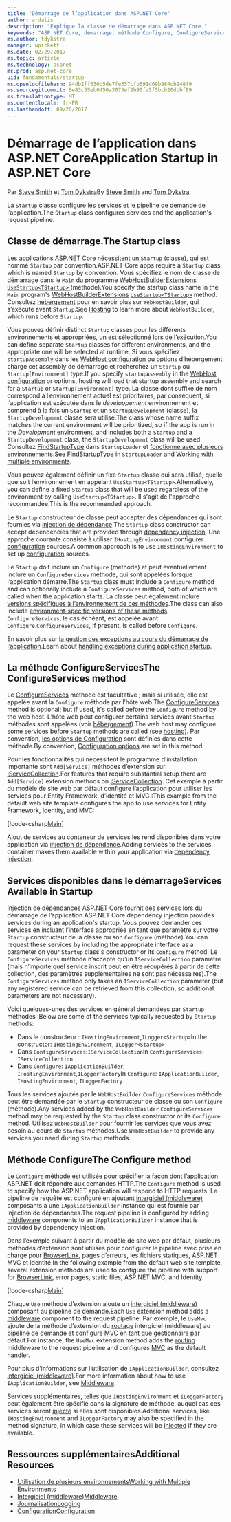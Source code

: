 ```yaml
---
title: "Démarrage de l’application dans ASP.NET Core"
author: ardalis
description: "Explique la classe de démarrage dans ASP.NET Core."
keywords: "ASP.NET Core, démarrage, méthode Configure, ConfigureServices (méthode)"
ms.author: tdykstra
manager: wpickett
ms.date: 02/29/2017
ms.topic: article
ms.technology: aspnet
ms.prod: asp.net-core
uid: fundamentals/startup
ms.openlocfilehash: 94db2ff530b5de7fe357cfb591d09b984cb248f9
ms.sourcegitcommit: 6e83c55eb0450a3073ef2b95fa5f5bcb20dbbf89
ms.translationtype: MT
ms.contentlocale: fr-FR
ms.lasthandoff: 09/28/2017
---
```

# <a name="application-startup-in-aspnet-core"></a><span data-ttu-id="a9efb-104">Démarrage de l’application dans ASP.NET Core</span><span class="sxs-lookup"><span data-stu-id="a9efb-104">Application Startup in ASP.NET Core</span></span>

<span data-ttu-id="a9efb-105">Par [Steve Smith](https://ardalis.com/) et [Tom Dykstra](https://github.com/tdykstra/)</span><span class="sxs-lookup"><span data-stu-id="a9efb-105">By [Steve Smith](https://ardalis.com/) and [Tom Dykstra](https://github.com/tdykstra/)</span></span>

<span data-ttu-id="a9efb-106">La `Startup` classe configure les services et le pipeline de demande de l’application.</span><span class="sxs-lookup"><span data-stu-id="a9efb-106">The `Startup` class configures services and the application's request pipeline.</span></span> 

## <a name="the-startup-class"></a><span data-ttu-id="a9efb-107">Classe de démarrage.</span><span class="sxs-lookup"><span data-stu-id="a9efb-107">The Startup class</span></span>

<span data-ttu-id="a9efb-108">Les applications ASP.NET Core nécessitent un `Startup` (classe), qui est nommé `Startup` par convention.</span><span class="sxs-lookup"><span data-stu-id="a9efb-108">ASP.NET Core apps require a `Startup` class, which is named `Startup` by convention.</span></span> <span data-ttu-id="a9efb-109">Vous spécifiez le nom de classe de démarrage dans le `Main` du programme [WebHostBuilderExtensions](https://docs.microsoft.com/aspnet/core/api/microsoft.aspnetcore.hosting.webhostbuilderextensions) [ `UseStartup<TStartup>` ](https://docs.microsoft.com/aspnet/core/api/microsoft.aspnetcore.hosting.webhostbuilderextensions#Microsoft_AspNetCore_Hosting_WebHostBuilderExtensions_UseStartup__1_Microsoft_AspNetCore_Hosting_IWebHostBuilder_) (méthode).</span><span class="sxs-lookup"><span data-stu-id="a9efb-109">You specify the startup class name in the `Main` program's [WebHostBuilderExtensions](https://docs.microsoft.com/aspnet/core/api/microsoft.aspnetcore.hosting.webhostbuilderextensions) [`UseStartup<TStartup>`](https://docs.microsoft.com/aspnet/core/api/microsoft.aspnetcore.hosting.webhostbuilderextensions#Microsoft_AspNetCore_Hosting_WebHostBuilderExtensions_UseStartup__1_Microsoft_AspNetCore_Hosting_IWebHostBuilder_) method.</span></span> <span data-ttu-id="a9efb-110">Consultez [hébergement](xref:fundamentals/hosting) pour en savoir plus sur `WebHostBuilder`, qui s’exécute avant `Startup`.</span><span class="sxs-lookup"><span data-stu-id="a9efb-110">See [Hosting](xref:fundamentals/hosting) to learn more about `WebHostBuilder`, which runs before `Startup`.</span></span>

<span data-ttu-id="a9efb-111">Vous pouvez définir distinct `Startup` classes pour les différents environnements et appropriées, un est sélectionné lors de l’exécution.</span><span class="sxs-lookup"><span data-stu-id="a9efb-111">You can define separate `Startup` classes for different environments, and the appropriate one will be selected at runtime.</span></span> <span data-ttu-id="a9efb-112">Si vous spécifiez `startupAssembly` dans les [WebHost configuration](https://docs.microsoft.com/aspnet/core/fundamentals/hosting?tabs=aspnetcore2x#configuring-a-host) ou options d’hébergement charge cet assembly de démarrage et recherchez un `Startup` ou `Startup[Environment]` type.</span><span class="sxs-lookup"><span data-stu-id="a9efb-112">If you specify `startupAssembly` in the [WebHost configuration](https://docs.microsoft.com/aspnet/core/fundamentals/hosting?tabs=aspnetcore2x#configuring-a-host) or options, hosting will load that startup assembly and search for a `Startup` or `Startup[Environment]` type.</span></span> <span data-ttu-id="a9efb-113">La classe dont suffixe de nom correspond à l’environnement actuel est prioritaires, par conséquent, si l’application est exécutée dans le *développement* environnement et comprend à la fois un `Startup` et un `StartupDevelopment` (classe), la `StartupDevelopment` classe sera utilisé.</span><span class="sxs-lookup"><span data-stu-id="a9efb-113">The class whose name suffix matches the current environment will be prioritized, so if the app is run in the *Development* environment, and includes both a `Startup` and a `StartupDevelopment` class, the `StartupDevelopment` class will be used.</span></span> <span data-ttu-id="a9efb-114">Consultez [FindStartupType](https://github.com/aspnet/Hosting/blob/rel/1.1.0/src/Microsoft.AspNetCore.Hosting/Internal/StartupLoader.cs) dans `StartupLoader` et [fonctionne avec plusieurs environnements](environments.md#startup-conventions).</span><span class="sxs-lookup"><span data-stu-id="a9efb-114">See [FindStartupType](https://github.com/aspnet/Hosting/blob/rel/1.1.0/src/Microsoft.AspNetCore.Hosting/Internal/StartupLoader.cs) in `StartupLoader` and [Working with multiple environments](environments.md#startup-conventions).</span></span>

<span data-ttu-id="a9efb-115">Vous pouvez également définir un fixe `Startup` classe qui sera utilisé, quelle que soit l’environnement en appelant `UseStartup<TStartup>`.</span><span class="sxs-lookup"><span data-stu-id="a9efb-115">Alternatively, you can define a fixed `Startup` class that will be used regardless of the environment by calling `UseStartup<TStartup>`.</span></span> <span data-ttu-id="a9efb-116">Il s'agit de l'approche recommandée.</span><span class="sxs-lookup"><span data-stu-id="a9efb-116">This is the recommended approach.</span></span>

<span data-ttu-id="a9efb-117">Le `Startup` constructeur de classe peut accepter des dépendances qui sont fournies via [injection de dépendance](xref:fundamentals/dependency-injection).</span><span class="sxs-lookup"><span data-stu-id="a9efb-117">The `Startup` class constructor can accept dependencies that are provided through [dependency injection](xref:fundamentals/dependency-injection).</span></span> <span data-ttu-id="a9efb-118">Une approche courante consiste à utiliser `IHostingEnvironment` configurer [configuration](xref:fundamentals/configuration) sources.</span><span class="sxs-lookup"><span data-stu-id="a9efb-118">A common approach is to use `IHostingEnvironment` to set up [configuration](xref:fundamentals/configuration) sources.</span></span>

<span data-ttu-id="a9efb-119">Le `Startup` doit inclure un `Configure` (méthode) et peut éventuellement inclure un `ConfigureServices` méthode, qui sont appelées lorsque l’application démarre.</span><span class="sxs-lookup"><span data-stu-id="a9efb-119">The `Startup` class must include a `Configure` method and can optionally include a `ConfigureServices` method, both of which are called when the application starts.</span></span> <span data-ttu-id="a9efb-120">La classe peut également inclure [versions spécifiques à l’environnement de ces méthodes](xref:fundamentals/environments#startup-conventions).</span><span class="sxs-lookup"><span data-stu-id="a9efb-120">The class can also include [environment-specific versions of these methods](xref:fundamentals/environments#startup-conventions).</span></span> <span data-ttu-id="a9efb-121">`ConfigureServices`, le cas échéant, est appelée avant `Configure`.</span><span class="sxs-lookup"><span data-stu-id="a9efb-121">`ConfigureServices`, if present, is called before `Configure`.</span></span>

<span data-ttu-id="a9efb-122">En savoir plus sur [la gestion des exceptions au cours du démarrage de l’application](xref:fundamentals/error-handling#startup-exception-handling).</span><span class="sxs-lookup"><span data-stu-id="a9efb-122">Learn about [handling exceptions during application startup](xref:fundamentals/error-handling#startup-exception-handling).</span></span>

## <a name="the-configureservices-method"></a><span data-ttu-id="a9efb-123">La méthode ConfigureServices</span><span class="sxs-lookup"><span data-stu-id="a9efb-123">The ConfigureServices method</span></span>

<span data-ttu-id="a9efb-124">Le [ConfigureServices](https://docs.microsoft.com/aspnet/core/api/microsoft.aspnetcore.hosting.startupbase#Microsoft_AspNetCore_Hosting_StartupBase_ConfigureServices_Microsoft_Extensions_DependencyInjection_IServiceCollection_) méthode est facultative ; mais si utilisée, elle est appelée avant la `Configure` méthode par l’hôte web.</span><span class="sxs-lookup"><span data-stu-id="a9efb-124">The [ConfigureServices](https://docs.microsoft.com/aspnet/core/api/microsoft.aspnetcore.hosting.startupbase#Microsoft_AspNetCore_Hosting_StartupBase_ConfigureServices_Microsoft_Extensions_DependencyInjection_IServiceCollection_) method is optional; but if used, it's called before the `Configure` method by the web host.</span></span> <span data-ttu-id="a9efb-125">L’hôte web peut configurer certains services avant ``Startup`` méthodes sont appelées (voir [hébergement](xref:fundamentals/hosting)).</span><span class="sxs-lookup"><span data-stu-id="a9efb-125">The web host may configure some services before ``Startup`` methods are called (see [hosting](xref:fundamentals/hosting)).</span></span> <span data-ttu-id="a9efb-126">Par convention, [les options de Configuration](xref:fundamentals/configuration) sont définies dans cette méthode.</span><span class="sxs-lookup"><span data-stu-id="a9efb-126">By convention, [Configuration options](xref:fundamentals/configuration) are set in this method.</span></span>

<span data-ttu-id="a9efb-127">Pour les fonctionnalités qui nécessitent le programme d’installation importante sont `Add[Service]` méthodes d’extension sur [IServiceCollection](https://docs.microsoft.com/aspnet/core/api/microsoft.extensions.dependencyinjection.iservicecollection).</span><span class="sxs-lookup"><span data-stu-id="a9efb-127">For features that require substantial setup there are `Add[Service]` extension methods on [IServiceCollection](https://docs.microsoft.com/aspnet/core/api/microsoft.extensions.dependencyinjection.iservicecollection).</span></span> <span data-ttu-id="a9efb-128">Cet exemple à partir du modèle de site web par défaut configure l’application pour utiliser les services pour Entity Framework, d’identité et MVC :</span><span class="sxs-lookup"><span data-stu-id="a9efb-128">This example from the default web site template configures the app to use services for Entity Framework, Identity, and MVC:</span></span>

[!code-csharp[Main](../common/samples/WebApplication1/Startup.cs?highlight=4,7,11&start=40&end=55)]

<span data-ttu-id="a9efb-129">Ajout de services au conteneur de services les rend disponibles dans votre application via [injection de dépendance](xref:fundamentals/dependency-injection).</span><span class="sxs-lookup"><span data-stu-id="a9efb-129">Adding services to the services container makes them available within your application via [dependency injection](xref:fundamentals/dependency-injection).</span></span>

## <a name="services-available-in-startup"></a><span data-ttu-id="a9efb-130">Services disponibles dans le démarrage</span><span class="sxs-lookup"><span data-stu-id="a9efb-130">Services Available in Startup</span></span>

<span data-ttu-id="a9efb-131">Injection de dépendances ASP.NET Core fournit des services lors du démarrage de l’application.</span><span class="sxs-lookup"><span data-stu-id="a9efb-131">ASP.NET Core dependency injection provides services during an application's startup.</span></span> <span data-ttu-id="a9efb-132">Vous pouvez demander ces services en incluant l’interface appropriée en tant que paramètre sur votre `Startup` constructeur de la classe ou son `Configure` (méthode).</span><span class="sxs-lookup"><span data-stu-id="a9efb-132">You can request these services by including the appropriate interface as a parameter on your `Startup` class's constructor or its `Configure` method.</span></span> <span data-ttu-id="a9efb-133">Le `ConfigureServices` méthode n’accepte qu’un `IServiceCollection` paramètre (mais n’importe quel service inscrit peut en être récupérés à partir de cette collection, des paramètres supplémentaires ne sont pas nécessaires).</span><span class="sxs-lookup"><span data-stu-id="a9efb-133">The `ConfigureServices` method only takes an `IServiceCollection` parameter (but any registered service can be retrieved from this collection, so additional parameters are not necessary).</span></span>

<span data-ttu-id="a9efb-134">Voici quelques-unes des services en général demandées par `Startup` méthodes :</span><span class="sxs-lookup"><span data-stu-id="a9efb-134">Below are some of the services typically requested by `Startup` methods:</span></span>

* <span data-ttu-id="a9efb-135">Dans le constructeur : `IHostingEnvironment`,`ILogger<Startup>`</span><span class="sxs-lookup"><span data-stu-id="a9efb-135">In the constructor:  `IHostingEnvironment`, `ILogger<Startup>`</span></span>
* <span data-ttu-id="a9efb-136">Dans `ConfigureServices`:`IServiceCollection`</span><span class="sxs-lookup"><span data-stu-id="a9efb-136">In `ConfigureServices`:  `IServiceCollection`</span></span>
* <span data-ttu-id="a9efb-137">Dans `Configure`: `IApplicationBuilder`, `IHostingEnvironment`,`ILoggerFactory`</span><span class="sxs-lookup"><span data-stu-id="a9efb-137">In `Configure`:  `IApplicationBuilder`, `IHostingEnvironment`, `ILoggerFactory`</span></span>

<span data-ttu-id="a9efb-138">Tous les services ajoutés par le ``WebHostBuilder`` ``ConfigureServices`` méthode peut être demandée par le ``Startup`` constructeur de classe ou son ``Configure`` (méthode).</span><span class="sxs-lookup"><span data-stu-id="a9efb-138">Any services added by the ``WebHostBuilder`` ``ConfigureServices`` method may be requested by the ``Startup`` class constructor or its ``Configure`` method.</span></span> <span data-ttu-id="a9efb-139">Utilisez `WebHostBuilder` pour fournir les services que vous avez besoin au cours de `Startup` méthodes.</span><span class="sxs-lookup"><span data-stu-id="a9efb-139">Use `WebHostBuilder` to provide any services you need during `Startup` methods.</span></span>

## <a name="the-configure-method"></a><span data-ttu-id="a9efb-140">Méthode Configure</span><span class="sxs-lookup"><span data-stu-id="a9efb-140">The Configure method</span></span>

<span data-ttu-id="a9efb-141">Le `Configure` méthode est utilisée pour spécifier la façon dont l’application ASP.NET doit répondre aux demandes HTTP.</span><span class="sxs-lookup"><span data-stu-id="a9efb-141">The `Configure` method is used to specify how the ASP.NET application will respond to HTTP requests.</span></span> <span data-ttu-id="a9efb-142">Le pipeline de requête est configuré en ajoutant [intergiciel (middleware)](middleware.md) composants à une `IApplicationBuilder` instance qui est fournie par injection de dépendances.</span><span class="sxs-lookup"><span data-stu-id="a9efb-142">The request pipeline is configured by adding [middleware](middleware.md) components to an `IApplicationBuilder` instance that is provided by dependency injection.</span></span>

<span data-ttu-id="a9efb-143">Dans l’exemple suivant à partir du modèle de site web par défaut, plusieurs méthodes d’extension sont utilisés pour configurer le pipeline avec prise en charge pour [BrowserLink](http://vswebessentials.com/features/browserlink), pages d’erreurs, les fichiers statiques, ASP.NET MVC et identité.</span><span class="sxs-lookup"><span data-stu-id="a9efb-143">In the following example from the default web site template, several extension methods are used to configure the pipeline with support for [BrowserLink](http://vswebessentials.com/features/browserlink), error pages, static files, ASP.NET MVC, and Identity.</span></span>

[!code-csharp[Main](../common/samples/WebApplication1/Startup.cs?highlight=8,9,10,14,17,19,21&start=58&end=84)]

<span data-ttu-id="a9efb-144">Chaque `Use` méthode d’extension ajoute un [intergiciel (middleware)](xref:fundamentals/middleware) composant au pipeline de demande.</span><span class="sxs-lookup"><span data-stu-id="a9efb-144">Each `Use` extension method adds a [middleware](xref:fundamentals/middleware) component to the request pipeline.</span></span> <span data-ttu-id="a9efb-145">Par exemple, le `UseMvc` ajoute de la méthode d’extension du [routage](routing.md) intergiciel (middleware) au pipeline de demande et configure [MVC](xref:mvc/overview) en tant que gestionnaire par défaut.</span><span class="sxs-lookup"><span data-stu-id="a9efb-145">For instance, the `UseMvc` extension method adds the [routing](routing.md) middleware to the request pipeline and configures [MVC](xref:mvc/overview) as the default handler.</span></span>

<span data-ttu-id="a9efb-146">Pour plus d’informations sur l’utilisation de `IApplicationBuilder`, consultez [intergiciel (middleware)](xref:fundamentals/middleware).</span><span class="sxs-lookup"><span data-stu-id="a9efb-146">For more information about how to use `IApplicationBuilder`, see [Middleware](xref:fundamentals/middleware).</span></span>

<span data-ttu-id="a9efb-147">Services supplémentaires, telles que `IHostingEnvironment` et `ILoggerFactory` peut également être spécifié dans la signature de méthode, auquel cas ces services seront [injecté](dependency-injection.md) si elles sont disponibles.</span><span class="sxs-lookup"><span data-stu-id="a9efb-147">Additional services, like `IHostingEnvironment` and `ILoggerFactory` may also be specified in the method signature, in which case these services will be [injected](dependency-injection.md) if they are available.</span></span> 

## <a name="additional-resources"></a><span data-ttu-id="a9efb-148">Ressources supplémentaires</span><span class="sxs-lookup"><span data-stu-id="a9efb-148">Additional Resources</span></span>

* [<span data-ttu-id="a9efb-149">Utilisation de plusieurs environnements</span><span class="sxs-lookup"><span data-stu-id="a9efb-149">Working with Multiple Environments</span></span>](xref:fundamentals/environments)
* [<span data-ttu-id="a9efb-150">Intergiciel (middleware)</span><span class="sxs-lookup"><span data-stu-id="a9efb-150">Middleware</span></span>](xref:fundamentals/middleware)
* [<span data-ttu-id="a9efb-151">Journalisation</span><span class="sxs-lookup"><span data-stu-id="a9efb-151">Logging</span></span>](xref:fundamentals/logging)
* [<span data-ttu-id="a9efb-152">Configuration</span><span class="sxs-lookup"><span data-stu-id="a9efb-152">Configuration</span></span>](xref:fundamentals/configuration)

